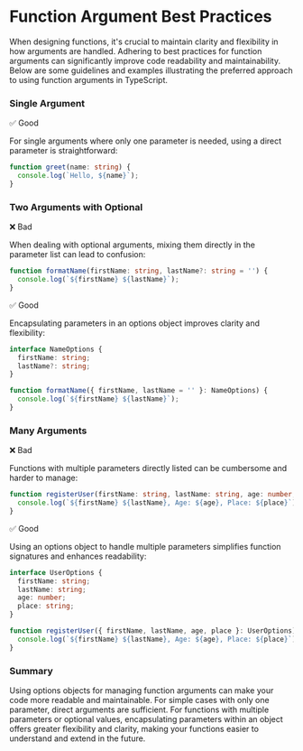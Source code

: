 # Function Argument Best Practices

When designing functions, it's crucial to maintain clarity and flexibility in how arguments are handled. Adhering to best practices for function arguments can significantly improve code readability and maintainability. Below are some guidelines and examples illustrating the preferred approach to using function arguments in TypeScript.

### Single Argument

✅ Good

For single arguments where only one parameter is needed, using a direct parameter is straightforward:

```ts
function greet(name: string) {
  console.log(`Hello, ${name}`);
}
```

### Two Arguments with Optional

❌ Bad

When dealing with optional arguments, mixing them directly in the parameter list can lead to confusion:

```ts
function formatName(firstName: string, lastName?: string = '') {
  console.log(`${firstName} ${lastName}`);
}
```

✅ Good

Encapsulating parameters in an options object improves clarity and flexibility:

```ts
interface NameOptions {
  firstName: string;
  lastName?: string;
}

function formatName({ firstName, lastName = '' }: NameOptions) {
  console.log(`${firstName} ${lastName}`);
}
```

### Many Arguments

❌ Bad

Functions with multiple parameters directly listed can be cumbersome and harder to manage:

```ts
function registerUser(firstName: string, lastName: string, age: number, place: string) {
  console.log(`${firstName} ${lastName}, Age: ${age}, Place: ${place}`);
}
```

✅ Good

Using an options object to handle multiple parameters simplifies function signatures and enhances readability:

```ts
interface UserOptions {
  firstName: string;
  lastName: string;
  age: number;
  place: string;
}

function registerUser({ firstName, lastName, age, place }: UserOptions) {
  console.log(`${firstName} ${lastName}, Age: ${age}, Place: ${place}`);
}
```

### Summary

Using options objects for managing function arguments can make your code more readable and maintainable. For simple cases with only one parameter, direct arguments are sufficient. For functions with multiple parameters or optional values, encapsulating parameters within an object offers greater flexibility and clarity, making your functions easier to understand and extend in the future.

